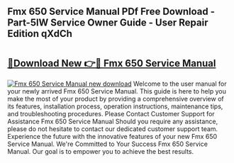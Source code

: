 ## Fmx 650 Service Manual PDf Free Download - Part-5lW Service Owner Guide - User Repair Edition qXdCh

# <h2><a href="http://bc50742.oget.top/?id=Fmx+650+Service+Manual">🔗Download New 👉🔴 Fmx 650 Service Manual</a></h2>

[![Fmx 650 Service Manual new download](https://i.imgur.com/5g1atiW.png)](http://bc50742.oget.top/?id=Fmx+650+Service+Manual)
Welcome to the user manual for your newly arrived Fmx 650 Service Manual. This guide is here to help you make the most of your product by providing a comprehensive overview of its features, installation process, operation instructions, maintenance tips, and troubleshooting procedures. Please Contact Customer Support for Assistance Fmx 650 Service Manual Should you require any assistance, please do not hesitate to contact our dedicated customer support team. Experience the future with the innovative features of your new Fmx 650 Service Manual. We're Committed to Your Success Fmx 650 Service Manual. Our goal is to empower you to achieve the best results.
